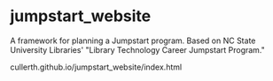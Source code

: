 # jumpstart_website
A framework for planning a Jumpstart program. Based on NC State University Libraries' "Library Technology Career Jumpstart Program."

cullerth.github.io/jumpstart_website/index.html
